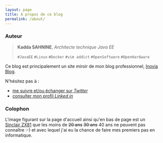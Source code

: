 ```yaml
---
layout: page
title: A propos de ce blog
permalink: /about/
---
```

### Auteur
> **Kadda SAHNINE**, 
> *Architecte technique Java EE*
>
> `#JavaEE` `#Linux` `#Docker` `#vim addict` `#OpenSoftware` `#OpenHardware`

Ce blog est principalement un site miroir de mon blog professionnel, [Inovia Blog](http://blog.inovia-conseil.fr/).

N'hésitez pas à :

- [me suivre et/ou échanger sur *Twitter*](https://twitter.com/ksahnine)
- [consulter mon profil *Linked in*](http://fr.linkedin.com/in/ksahnine)

### Colophon
L'image figurant sur la page d'accueil ainsi qu'en bas de page est un [Sinclair ZX81](https://fr.wikipedia.org/wiki/ZX81) que les moins de ~~20 ans~~ ~~30 ans~~ 40 ans ne peuvent pas connaître :-) et avec lequel j'ai eu la chance de faire mes premiers pas en informatique.
